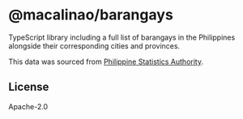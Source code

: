# @macalinao/barangays

TypeScript library including a full list of barangays in the Philippines alongside their corresponding cities and provinces.

This data was sourced from [Philippine Statistics Authority](https://psa.gov.ph/).

## License

Apache-2.0
